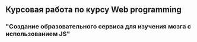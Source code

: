 ## Курсовая работа по курсу Web programming
### "Создание образовательного сервиса для изучения мозга с использованием JS"
